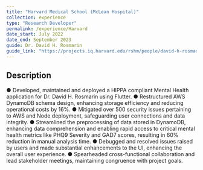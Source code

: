 ```yaml
---
title: "Harvard Medical School (McLean Hospital)"
collection: experience
type: "Research Developer"
permalink: /experience/Harvard
date_start: July 2022
date_end: September 2023
guide: Dr. David H. Rosmarin
guide_link: "https://projects.iq.harvard.edu/rshm/people/david-h-rosmarin-phd"
---
```

## Description
●	Developed, maintained and deployed a HIPPA compliant Mental Health application for Dr. David H. Rosmarin using Flutter.
●	Restructured AWS DynamoDB schema design, enhancing storage efficiency and reducing operational costs by 16%.
●	Mitigated over 500 security issues pertaining to AWS and Node deployment, safeguarding user connections and data integrity.
●	Streamlined the preprocessing of data stored in DynamoDB, enhancing data comprehension and enabling rapid access to critical mental health metrics like PHQ9 Severity and GAD7 scores, resulting in 60% reduction in manual analysis time.
●	Debugged and resolved issues raised by users and made substantial enhancements to the UI, enhancing the overall user experience.
●	Spearheaded cross-functional collaboration and lead stakeholder meetings, maintaining congruence with project goals.
